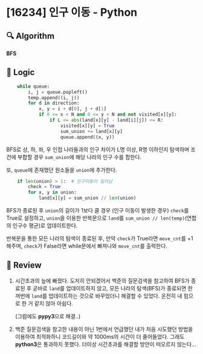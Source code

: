 # [16234] 인구 이동 - Python

## :mag: Algorithm

**BFS**


## :round_pushpin: Logic
```python
    while queue:
        i, j = queue.popleft()
        temp.append((i, j))
        for d in direction:
            x, y = i + d[0], j + d[1]
            if 0 <= x < N and 0 <= y < N and not visited[x][y]:
                if L <= abs(land[x][y] - land[i][j]) <= R:
                    visited[x][y] = True
                    sum_union += land[x][y]
                    queue.append((x, y))
```
BFS로 상, 하, 좌, 우 인접 나라들과의 인구 차이가 L명 이상, R명 이하인지 탐색하며 조건에 부합할 경우
```sum_union```에 해당 나라의 인구 수를 합한다.

또, ```queue```에 존재했던 원소들을 ```union```에 추가한다.

```python
    if len(union) > 1:  # 인구이동이 일어남
        check = True
        for x, y in union:
            land[x][y] = sum_union // len(union)
```
BFS가 종료된 후 ```union```의 길이가 1보다 클 경우 (인구 이동이 발생한 경우) ```check```를 True로 설정하고,
```union```을 이용한 반복문으로 ```land```를 ```sum_union // len(temp)```(연합의 인구수 평균)로 업데이트한다.


반복문을 통한 모든 나라의 탐색이 종료된 후, 만약 ```check```가 True라면 ```move_cnt```를 +1 해주며, 
```check```가 False라면 while문에서 빠져나와 ```move_cnt```를 출력한다.


## :memo: Review

1. 시간초과의 늪에 빠졌다. 도저히 안되겠어서 백준의 질문검색을 참고하여 BFS가 종료된 후 곧바로 ```land```를 
업데이트하지 않고, 모든 나라의 탐색(BFS)가 종료되면 한꺼번에 ```land```를 업데이트하는 것으로
바꾸었더니 해결할 수 있었다. 온전히 내 힘으로 한 거 같지 않아 아쉽다.
   
    (그럼에도 **pypy3**으로 해결..)


2. 백준 질문검색을 참고한 내용이 아닌 1번에서 언급했던 내가 처음 시도했던 방법을 이용하여 최적화하니 
   코드길이와 약 1000ms의 시간이 더 줄어들었다. 그래도 **python3**은 통과하지 못했다.
   더이상 시간초과를 해결할 방안이 떠오르지 않는다...

   